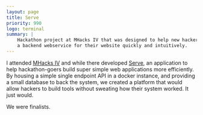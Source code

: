 ```yaml
---
layout: page
title: Serve
priority: 990
logo: terminal
summary: |
    Hackathon project at MHacks IV that was designed to help new hackers create
    a backend webservice for their website quickly and intuitively.
---
```


I attended [MHacks IV](http://mhacks-iv.devpost.com/) and while there developed
[Serve](https://github.com/thepav/serve), an application to help hackathon-goers
build super simple web applications more efficiently. By housing a simple single
endpoint API in a docker instance, and providing a small database to back the
system, we created a platform that would allow hackers to build tools without
sweating how their system worked. It just would.

We were finalists.
